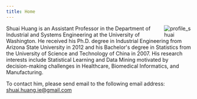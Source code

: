 ```yaml
---
title: Home
---
```


[<img src="/img/profile_shuai.jpg" style="max-width:15%;min-width:40px;float:right;" alt="profile_shuai" />](https://ise.washington.edu/people/faculty/huang)

Shuai Huang is an Assistant Professor in the Department of Industrial and Systems Engineering at the University of Washington. He received his Ph.D. degree in Industrial Engineering from Arizona State University in 2012 and his Bachelor's degree in Statistics from the University of Science and Technology of China in 2007. His research interests include Statistical Learning and Data Mining motivated by decision-making challenges in Healthcare, Biomedical Informatics, and Manufacturing.

To contact him, please send email to the following email address: [shuai.huang.ie@gmail.com](shuai.huang.ie@gmail.com)